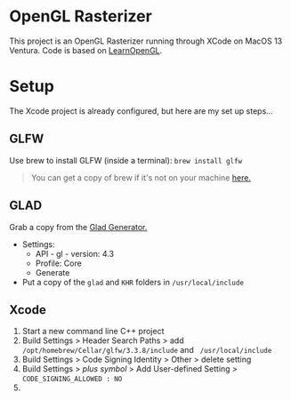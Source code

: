 # OpenGL Rasterizer
This project is an OpenGL Rasterizer running through XCode on MacOS 13 Ventura.
Code is based on [LearnOpenGL](https://learnopengl.com/).
# Setup
The Xcode project is already configured, but here are my set up steps...
## GLFW
Use brew to install GLFW (inside a terminal): `brew install glfw`

> You can get a copy of brew if it's not on your machine [here.](https://brew.sh/)
## GLAD
Grab a copy from the [Glad Generator.](https://glad.dav1d.de/)
- Settings: 
	- API - gl - version: 4.3
	- Profile: Core
	- Generate
- Put a copy of the `glad` and `KHR` folders in `/usr/local/include`

## Xcode
1. Start a new command line C++ project
2. Build Settings > Header Search Paths > add `/opt/homebrew/Cellar/glfw/3.3.8/include` and ` /usr/local/include`
3. Build Settings > Code Signing Identity > Other > delete setting
4. Build Settings > *plus symbol* > Add User-defined Setting > `CODE_SIGNING_ALLOWED : NO`
5. 
